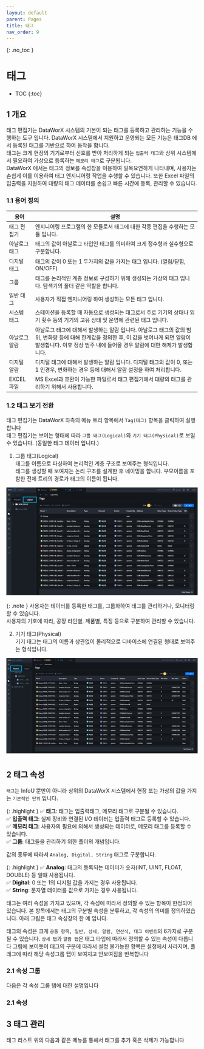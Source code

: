 ```yaml
---
layout: default
parent: Pages
title: 태그
nav_order: 9
---
```


{: .no_toc }
# 태그

- TOC
{:toc}

## 1 개요  
태그 편집기는 DataWorX 시스템의 기본이 되는 태그를 등록하고 관리하는 기능을 수행하는 도구 입니다. DataWorX 시스템에서 지원하고 운영되는 모든 기능은 태그DB 에서 등록된 태그를 기반으로 하여 동작을 합니다.  
태그는 크게 현장의 기기로부터 신호를 받아 처리하게 되는 `입출력 태그`와 상위 시스템에서 필요하여 가상으로 등록하는 `메모리 태그`로 구분됩니다.  
DataWorX 에서는 태그의 정보를 속성창을 이용하여 일목요연하게 나타내며, 사용자는 손쉽게 
이를 이용하여 태그 엔지니어링 작업을 수행할 수 있습니다. 또한 Excel 파일의 입출력을 지원하여 대량의 태그 데이터를 손쉽고 빠른 시간에 등록, 관리할 수 있습니다.  

### 1.1 용어 정의  

| 용어       | 설명 |
|----------|----|
| 태그 편집기   | 엔지니어링 프로그램의 한 모듈로서 태그에 대한 각종 편집을 수행하는 모듈 입니다. |
| 아날로그 태그  | 태그의 값이 아날로그 타입인 태그를 의미하여 크게 정수형과 실수형으로 구분합니다. |
| 디지털 태그   | 태그의 값이 0 또는 1 두가지의 값을 가지는 태그 입니다. (열림/닫힘, ON/OFF) |
| 그룹    |   태그를 논리적인 계층 정보로 구성하기 위해 생성되는 가상의 태그 입니다. 탐색기의 폴더 같은 역할을 합니다. |
| 일반 태그    |  사용자가 직접 엔지니어링 하여 생성하는 모든 태그 입니다. |
| 시스템 태그   | 스테이션을 등록할 때 자동으로 생성되는 태그로서 주로 기기의 상태나 읽기 횟수 등의 기기의 고유 상태 및 운영에 관련된 태그 입니다. |
| 아날로그 알람  | 아날로그 태그에 대해서 발생하는 알람 입니다. 아날로그 태그의 값의 범위, 변화량 등에 대해 한계값을 정의한 후, 이 값을 벗어나게 되면 알람이 발생합니다. 이후 정상 범주 내에 들어올 경우 알람에 대한 해제가 발생합니다. |
| 디지털 알람   | 디지털 태그에 대해서 발생하는 알람 입니다. 디지털 태그의 값이 0, 또는 1 인경우, 변화하는 경우 등에 대해서 알람 설정을 하여 처리합니다. |
| EXCEL 파일   | MS Excel과 호환이 가능한 파일로서 태그 편집기에서 대량의 태그를 관리하기 위해서 사용합니다. |

### 1.2 태그 보기 전환

태그 편집기는 DataWorX 좌측의 메뉴 트리 항목에서 `Tag(태그)` 항목을 클릭하여 실행합니다  
태그 편집기는 보이는 형태에 따라 `그룹 태그(Logical)`와 `기기 태그(Physical)`로 보일 수 있습니다. (동일한 태그 데이터 입니다.)  

1.	그룹 태그(Logical)  
태그를 이름으로 파싱하여 논리적인 계층 구조로 보여주는 형식입니다.  
태그를 생성할 때 보여지는 논리 구조를 설계한 후 네이밍을 합니다. 부모이름을 포함한 전체 트리의 경로가 태그의 이름이 됩니다.  

![TAG_LOGICAL](./1.taglogical-2.png)

{: .note }
사용자는 테이터를 등록한 태그를, 그룹화하여 태그를 관리하거나, 모니터링할 수 있습니다.  
사용자의 기호에 따라, 공장 라인별, 제품별, 특징 등으로 구분하여 관리할 수 있습니다.

2. 기기 태그(Physical)  
기기 태그는 태그의 이름과 상관없이 물리적으로 디바이스에 연결된 형태로 보여주는 형식입니다.  

![TAG_PYHSICAL](./1.tagphysical-2.png)

## 2 태그 속성  

`태그`는 InfoU 뿐만이 아니라 상위의 DataWorX 시스템에서 현장 또는 가상의 값을 가지는 `기본적인 단위` 입니다.

{: .highlight }
✅ **태그**: 태그는 입출력태그, 메모리 태그로 구분될 수 있습니다.  
✅ **입출력 태그**: 실제 장비와 연결된 I/O 데이터는 입출력 태그로 등록할 수 있습니다.  
✅ **메모리 태그**: 사용자의 필요에 의해서 생성되는 데이터로, 메모리 태그를 등록할 수 있습니다.  
✅ **그룹**: 태그들을 관리하기 위한 폴더의 개념입니다.  

값의 종류에 따라서 `Analog, Digital, String` 태그로 구분합니다.

{: .highlight }
✅ **Analog**: 태그의 등록되는 데이터가 숫자(INT, UINT, FLOAT, DOUBLE) 등 일떄 사용됩니다.  
✅ **Digital**: 0 또는 1의 디지털 값을 가지는 경우 사용됩니다.  
✅ **String**: 문자열 데이터를 값으로 가지는 경우 사용됩니다.  

태그는 여러 속성을 가지고 있으며, 각 속성에 따라서 정의할 수 있는 항목이 한정되어 있습니다. 본 항목에서는 태그의 구분별 속성을 분류하고, 각 속성의 의미를 정의하였습니다.
아래 그림은 태그 속성창의 한 예 입니다.

태그의 속성은 크게 `공통 항목, 일반, 상세, 알람, 연산식, 태그 이벤트`의 6가지로 구분될 수 있습니다. 
`상세 탭`과 `알람 탭`은 태그 타입에 따라서 정의할 수 있는 속성이 다릅니다
그림에 보이듯이 태그의 구분에 따라서 설정 불가능한 항목은 설정에서 사라지며, 플래그에 따라 해당 속성그룹 탭이 보여지고 안보여짐을 반복합니다

### 2.1 속성 그룹  

다음은 각 속성 그룹 탭에 대한 설명입니다

### 2.1 속성  

## 3 태그 관리  
태그 리스트 위의 다음과 같은 메뉴를 통해서 태그를 추가 혹은 삭제가 가능합니다